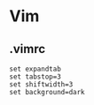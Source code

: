 # Vim

## .vimrc

    set expandtab
    set tabstop=3
    set shiftwidth=3
    set background=dark

